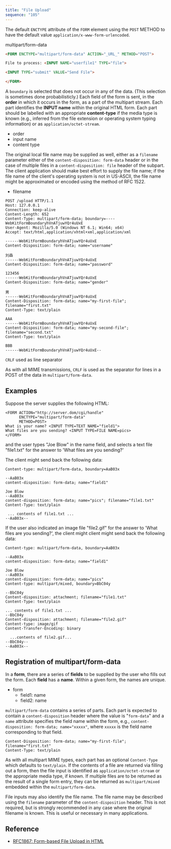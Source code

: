 ```yaml
---
title: "File Upload"
sequence: "105"
---
```


The default `ENCTYPE` attribute of the `FORM`
element using the `POST` METHOD to have the default value `application/x-www-form-urlencoded`.

multipart/form-data

```html
<FORM ENCTYPE="multipart/form-data" ACTION="_URL_" METHOD="POST">

File to process: <INPUT NAME="userfile1" TYPE="file">

<INPUT TYPE="submit" VALUE="Send File">

</FORM>
```

A `boundary` is selected that does not occur in any of the data.
(This selection is sometimes done probabilisticly.)
Each field of the form is sent, in the **order** in which it occurs in the form, as a part of the multipart stream.
Each part identifies the **INPUT name** within the original HTML form.
Each part should be labelled with an appropriate **content-type** if the media type is known
(e.g., inferred from the file extension or operating system typing information)
or as `application/octet-stream`.

- order
- input name
- content type

The original local file name may be supplied as well,
either as a `filename` parameter either of the `content-disposition: form-data` header
or in the case of multiple files in a `content-disposition: file` header of the subpart.
The client application should make best effort to supply the file name;
if the file name of the client's operating system is not in US-ASCII,
the file name might be approximated or encoded using the method of RFC 1522.

- filename

```text
POST /upload HTTP/1.1
Host: 127.0.0.1
Connection: keep-alive
Content-Length: 652
Content-Type: multipart/form-data; boundary=----WebKitFormBoundaryhVnATjuwYQr4uUxE
User-Agent: Mozilla/5.0 (Windows NT 6.1; Win64; x64)
Accept: text/html,application/xhtml+xml,application/xml

------WebKitFormBoundaryhVnATjuwYQr4uUxE
Content-Disposition: form-data; name="username"

刘森
------WebKitFormBoundaryhVnATjuwYQr4uUxE
Content-Disposition: form-data; name="password"

123456
------WebKitFormBoundaryhVnATjuwYQr4uUxE
Content-Disposition: form-data; name="gender"

男
------WebKitFormBoundaryhVnATjuwYQr4uUxE
Content-Disposition: form-data; name="my-first-file"; filename="first.txt"
Content-Type: text/plain

﻿AAA
------WebKitFormBoundaryhVnATjuwYQr4uUxE
Content-Disposition: form-data; name="my-second-file"; filename="second.txt"
Content-Type: text/plain

﻿BBB
------WebKitFormBoundaryhVnATjuwYQr4uUxE--
```

`CRLF` used as line separator

As with all MIME transmissions, `CRLF` is used as the separator for
lines in a POST of the data in `multipart/form-data`.

## Examples

Suppose the server supplies the following HTML:

```text
<FORM ACTION="http://server.dom/cgi/handle"
      ENCTYPE="multipart/form-data"
      METHOD=POST>
What is your name? <INPUT TYPE=TEXT NAME="field1">
What files are you sending? <INPUT TYPE=FILE NAME=pics>
</FORM>
```

and the user types "Joe Blow" in the name field,
and selects a text file "file1.txt" for the answer to 'What files are you sending?'

The client might send back the following data:

```text
Content-type: multipart/form-data, boundary=AaB03x

--AaB03x
content-disposition: form-data; name="field1"

Joe Blow
--AaB03x
content-disposition: form-data; name="pics"; filename="file1.txt"
Content-Type: text/plain

 ... contents of file1.txt ...
--AaB03x--
```

If the user also indicated an image file "file2.gif" for the answer
to 'What files are you sending?', the client might client might send
back the following data:

```text
Content-type: multipart/form-data, boundary=AaB03x

--AaB03x
content-disposition: form-data; name="field1"

Joe Blow
--AaB03x
content-disposition: form-data; name="pics"
Content-type: multipart/mixed, boundary=BbC04y

--BbC04y
Content-disposition: attachment; filename="file1.txt"
Content-Type: text/plain

... contents of file1.txt ...
--BbC04y
Content-disposition: attachment; filename="file2.gif"
Content-type: image/gif
Content-Transfer-Encoding: binary

  ...contents of file2.gif...
--BbC04y--
--AaB03x--
```

## Registration of multipart/form-data

In a **form**, there are a series of **fields** to be supplied by the user who fills out the form.
Each **field** has a **name**. Within a given form, the names are unique.

- form
  - field1: name
  - field2: name

`multipart/form-data` contains a series of parts.
Each part is expected to contain a `content-disposition` header
where the value is "`form-data`" and a `name` attribute specifies the field name within the form,
e.g., `content-disposition: form-data; name="xxxxx"`,
where `xxxxx` is the field name corresponding to that field.

```text
Content-Disposition: form-data; name="my-first-file"; filename="first.txt"
Content-Type: text/plain
```

As with all multipart MIME types, each part has an optional `Content-Type` which defaults to `text/plain`.
If the contents of a file are returned via filling out a form,
then the file input is identified as `application/octet-stream` or the appropriate media type, if known.
If multiple files are to be returned as the result of a single form entry,
they can be returned as `multipart/mixed` embedded within the `multipart/form-data`.

File inputs may also identify the file name.
The file name may be described using the `filename` parameter of the `content-disposition` header.
This is not required, but is strongly recommended in any case
where the original filename is known.
This is useful or necessary in many applications.

## Reference

- [RFC1867: Form-based File Upload in HTML](https://datatracker.ietf.org/doc/html/rfc1867)
